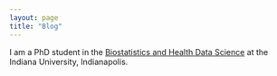 ```yaml
--- 
layout: page
title: "Blog" 
---
```


I am a PhD student in the [Biostatistics and Health Data Science](https://medicine.iu.edu/biostatistics) at the Indiana University, Indianapolis.
